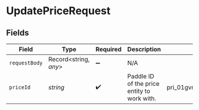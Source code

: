 # UpdatePriceRequest


## Fields

| Field                                       | Type                                        | Required                                    | Description                                 | Example                                     |
| ------------------------------------------- | ------------------------------------------- | ------------------------------------------- | ------------------------------------------- | ------------------------------------------- |
| `requestBody`                               | Record<string, *any*>                       | :heavy_minus_sign:                          | N/A                                         |                                             |
| `priceId`                                   | *string*                                    | :heavy_check_mark:                          | Paddle ID of the price entity to work with. | pri_01gvne87kv8vbqa9jkfbmgtsed              |